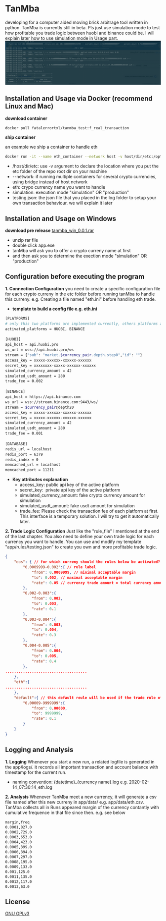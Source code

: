 # TanMba

developing for a computer aided moving brick arbitrage tool written in python. TanMba is currently still in beta. Pls just use simulation mode to test how profitable you trade logic between huobi and binance could be. I will explain later how to use simulation mode in Usage part.
![Trade Event](https://raw.githubusercontent.com/fatalerrortan/mba_python/f_real_transaction/readme_images/trade_event.png)
## Installation and Usage via Docker (recommend Linux and Mac)

**download container**

```bash
docker pull fatalerrortxl/tanmba_test:f_real_transaction
```
**ship container**

an example we ship a container to handle eth
```bash
docker run -it --name eth_container --network host -v host/dir/etc:/opt/app/etc fatalerrortxl/tanmba_test:f_real_transaction eth simulation testing.json
```
- /host/dir/etc: use -v argument to declare the location where you put the etc folder of the repo root dir on your machine
- --network: if running multiple containers for several crypto currencies, using bridge instead of host network
- eth: crypo currency name you want to handle 
- simulation: execution mode "simulation" OR "production"  
- testing.json: the json file that you placed in the log folder to setup your own transaction behaviour. we will explain it later

## Installation and Usage on Windows 

**download pre release** [tanmba_win_0.0.1.rar](https://github.com/fatalerrortan/mba_python/releases)

- unzip rar file 
- double click app.exe 
- tanMba will ask you to offer a crypto curreny name at first 
- and then ask you to determine the exection mode "simulation" OR "production"  

## Configuration before executing the program
**1. Connection Configuration**
you need to create a specific configuration file for each crypto curreny in the etc folder before running tanMba to handle this curreny. e.g. Creating a file named "eth.ini" before handling eth trade.

- **template to build a config file e.g. eth.ini**

```bash
[PLATFORMS]
# only this two platforms are implemented currently, others platforms are in progress
activated_platforms = HUOBI, BINANCE 

[HUOBI]
api_host = api.huobi.pro
ws_url = wss://api.huobi.pro/ws
stream = {"sub": "market.$currency_pair.depth.step0","id": ""}
access_key = xxxxx-xxxxxx-xxxxxx-xxxxxx
secret_key = xxxxxxxx-xxxxx-xxxxxx-xxxxxx
simulated_currency_amount = 42
simulated_usdt_amount = 280
trade_fee = 0.002

[BINANCE]
api_host = https://api.binance.com
ws_url = wss://stream.binance.com:9443/ws/
stream = $currency_pair@depth20
access_key = xxxxx-xxxxxx-xxxxxx-xxxxxx
secret_key = xxxxx-xxxxxx-xxxxxx-xxxxxx
simulated_currency_amount = 42
simulated_usdt_amount = 280
trade_fee = 0.001

[DATABASE]
redis_url = localhost
redis_port = 6379
redis_index = 0
memcached_url = localhost
memcached_port = 11211

```
- **Key attributes explanation**
	- access_key: public api key of the active platform
	- secret_key:  private api key of the active platform
	- simulated_currency_amount: fake crypto currency amount for simulation
	- simulated_usdt_amount: fake usdt amount for simulation
	- trade_fee: Please check the transaction fee of each platform at first. This interface is a temporary solution. I will try to get it automatically later.

**2. Trade Logic Configuration**
Just like the "rule_file" I mentioned at the end of the last chapter. You also need to define your own trade logic for each currency you want to handle. You can use and modify my template "app/rules/testing.json" to create you own and more profitable trade logic. 
```json
{
    "eos": { // for which curreny should the rules below be activated?
        "0.0009999-0.002":{ // rule label
            "from": 0.0009999, // minimal acceptable margin 
            "to": 0.002, // maximal acceptable margin 
            "rate": 0.05 // currency trade amount = total currency amount of the both platforms * 0.05, In fact the currency trade amount will be further optimized by the program. e.g. the calculated amount is beyond the account balance etc.
        },
        "0.002-0.003":{
            "from": 0.002,
            "to": 0.003,
            "rate": 0.1
        },
        "0.003-0.004":{
            "from": 0.003,
            "to": 0.004,
            "rate": 0.3
        },
        "0.004-0.005":{
            "from": 0.004,
            "to": 0.005,
            "rate": 0.4
        },
.....................................
    },
    "eth":{
.....................................
    },
    "default":{ // this default reule will be used if the trade rule of the current currency is not defined.
        "0.00009-9999999":{
            "from": 0.00009,
            "to": 9999999,
            "rate": 0.1
        }
    }
}
```
## Logging and Analysis
**1. Logging**
Whenever you start a new run, a related logfile is generated in the app/logs/. it records all important transaction and account balance with timestamp for the current run. 
-   naming convention: {datetime}_{currency name}.log  e.g. 2020-02-14_07:30:14_eth.log

**2. Analysis**
Whenever TanMba meet a new currency, it will generate a csv file named after this new curreny in app/data/ e.g. app/data/eth.csv. TanMba collects all in Runs appeared margin of the currency contantly with cumulative frequence in that file since then. e.g. see below
```csv
margin,freq
0.0001,827.0
0.0002,729.0
0.0003,653.0
0.0004,423.0
0.0005,399.0
0.0006,394.0
0.0007,297.0
0.0008,195.0
0.0009,133.0
0.001,125.0
0.0011,135.0
0.0012,117.0
0.0013,63.0
```
## License
[GNU GPLv3](https://choosealicense.com/licenses/gpl-3.0/#)
